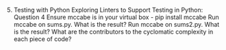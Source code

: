 5. Testing with Python
Exploring Linters to Support Testing in Python: Question 4
Ensure mccabe is in your virtual box -
    pip install mccabe
Run mccabe on sums.py. What is the result?
Run mccabe on sums2.py. What is the result?
What are the contributors to the cyclomatic complexity in each piece of code?